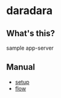 # daradara

## What's this?
sample app-server

## Manual
- [setup](/docs/DEVELOPMENT_SETUP.md?fileviewer=file-view-default)
- [flow](/docs/DEVELOPMENT_FLOW.md?fileviewer=file-view-default)
